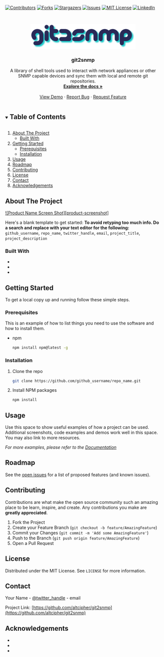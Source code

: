 <!-- PROJECT SHIELDS -->
<!--
*** I'm using markdown "reference style" links for readability.
*** Reference links are enclosed in brackets [ ] instead of parentheses ( ).
*** See the bottom of this document for the declaration of the reference variables
*** for contributors-url, forks-url, etc. This is an optional, concise syntax you may use.
*** https://www.markdownguide.org/basic-syntax/#reference-style-links
-->
[![Contributors][contributors-shield]][contributors-url]
[![Forks][forks-shield]][forks-url]
[![Stargazers][stars-shield]][stars-url]
[![Issues][issues-shield]][issues-url]
[![MIT License][license-shield]][license-url]
[![LinkedIn][linkedin-shield]][linkedin-url]



<!-- PROJECT LOGO -->
<br />
<p align="center">
  <a href="https://github.com/altcipher/git2snmp">
    <img src="images/logo.png" alt="Logo" height="80">
  </a>

  <h3 align="center">git2snmp</h3>

  <p align="center">
    A library of shell tools used to interact with network appliances or other SNMP capable devices and sync them with local and remote git repositories.
    <br />
    <a href="https://github.com/altcipher/git2snmp"><strong>Explore the docs »</strong></a>
    <br />
    <br />
    <a href="https://github.com/altcipher/git2snmp">View Demo</a>
    ·
    <a href="https://github.com/altcipher/git2snmp/issues">Report Bug</a>
    ·
    <a href="https://github.com/altcipher/git2snmp/issues">Request Feature</a>
  </p>
</p>



<!-- TABLE OF CONTENTS -->
<details open="open">
  <summary><h2 style="display: inline-block">Table of Contents</h2></summary>
  <ol>
    <li>
      <a href="#about-the-project">About The Project</a>
      <ul>
        <li><a href="#built-with">Built With</a></li>
      </ul>
    </li>
    <li>
      <a href="#getting-started">Getting Started</a>
      <ul>
        <li><a href="#prerequisites">Prerequisites</a></li>
        <li><a href="#installation">Installation</a></li>
      </ul>
    </li>
    <li><a href="#usage">Usage</a></li>
    <li><a href="#roadmap">Roadmap</a></li>
    <li><a href="#contributing">Contributing</a></li>
    <li><a href="#license">License</a></li>
    <li><a href="#contact">Contact</a></li>
    <li><a href="#acknowledgements">Acknowledgements</a></li>
  </ol>
</details>



<!-- ABOUT THE PROJECT -->
## About The Project

[![Product Name Screen Shot][product-screenshot]](https://example.com)

Here's a blank template to get started:
**To avoid retyping too much info. Do a search and replace with your text editor for the following:**
`github_username`, `repo_name`, `twitter_handle`, `email`, `project_title`, `project_description`


### Built With

* []()
* []()
* []()



<!-- GETTING STARTED -->
## Getting Started

To get a local copy up and running follow these simple steps.

### Prerequisites

This is an example of how to list things you need to use the software and how to install them.
* npm
  ```sh
  npm install npm@latest -g
  ```

### Installation

1. Clone the repo
   ```sh
   git clone https://github.com/github_username/repo_name.git
   ```
2. Install NPM packages
   ```sh
   npm install
   ```



<!-- USAGE EXAMPLES -->
## Usage

Use this space to show useful examples of how a project can be used. Additional screenshots, code examples and demos work well in this space. You may also link to more resources.

_For more examples, please refer to the [Documentation](https://example.com)_



<!-- ROADMAP -->
## Roadmap

See the [open issues](https://github.com/altcipher/git2snmp/issues) for a list of proposed features (and known issues).



<!-- CONTRIBUTING -->
## Contributing

Contributions are what make the open source community such an amazing place to be learn, inspire, and create. Any contributions you make are **greatly appreciated**.

1. Fork the Project
2. Create your Feature Branch (`git checkout -b feature/AmazingFeature`)
3. Commit your Changes (`git commit -m 'Add some AmazingFeature'`)
4. Push to the Branch (`git push origin feature/AmazingFeature`)
5. Open a Pull Request



<!-- LICENSE -->
## License

Distributed under the MIT License. See `LICENSE` for more information.



<!-- CONTACT -->
## Contact

Your Name - [@twitter_handle](https://twitter.com/twitter_handle) - email

Project Link: [https://github.com/altcipher/git2snmp](https://github.com/altcipher/git2snmp)



<!-- ACKNOWLEDGEMENTS -->
## Acknowledgements

* []()
* []()
* []()





<!-- MARKDOWN LINKS & IMAGES -->
<!-- https://www.markdownguide.org/basic-syntax/#reference-style-links -->
[contributors-shield]: https://img.shields.io/github/contributors/altcipher/repo.svg?style=for-the-badge
[contributors-url]: https://github.com/altcipher/repo/graphs/contributors
[forks-shield]: https://img.shields.io/github/forks/altcipher/repo.svg?style=for-the-badge
[forks-url]: https://github.com/altcipher/repo/network/members
[stars-shield]: https://img.shields.io/github/stars/altcipher/repo.svg?style=for-the-badge
[stars-url]: https://github.com/altcipher/repo/stargazers
[issues-shield]: https://img.shields.io/github/issues/altcipher/repo.svg?style=for-the-badge
[issues-url]: https://github.com/altcipher/repo/issues
[license-shield]: https://img.shields.io/github/license/altcipher/repo.svg?style=for-the-badge
[license-url]: https://github.com/altcipher/repo/blob/master/LICENSE.txt
[linkedin-shield]: https://img.shields.io/badge/-LinkedIn-black.svg?style=for-the-badge&logo=linkedin&colorB=555
[linkedin-url]: https://linkedin.com/in/altcipher
